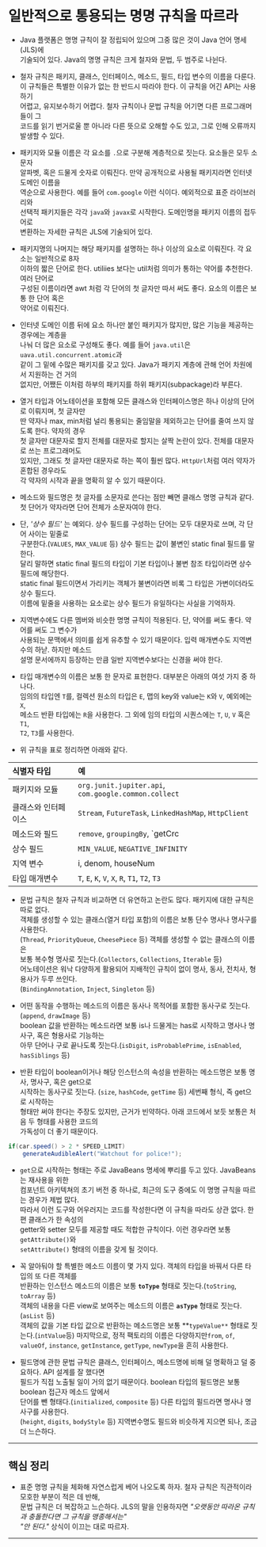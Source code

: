 # 일반적으로 통용되는 명명 규칙을 따르라

- Java 플랫폼은 명명 규칙이 잘 정립되어 있으며 그중 많은 것이 Java 언어 명세(JLS)에  
  기술되어 있다. Java의 명명 규칙은 크게 철자와 문법, 두 범주로 나뉜다.

- 철자 규칙은 패키지, 클래스, 인터페이스, 메소드, 필드, 타입 변수의 이름을 다룬다.  
  이 규칙들은 특별한 이유가 없는 한 반드시 따라야 한다. 이 규칙을 어긴 API는 사용하기  
  어렵고, 유지보수하기 어렵다. 철자 규칙이나 문법 규칙을 어기면 다른 프로그래머들이 그  
  코드를 읽기 번거로울 뿐 아니라 다른 뜻으로 오해할 수도 있고, 그로 인해 오류까지  
  발생할 수 있다.

- 패키지와 모듈 이름은 각 요소를 `.`으로 구분해 계층적으로 짓는다. 요소들은 모두 소문자  
  알파벳, 혹은 드물게 숫자로 이뤄진다. 만약 공개적으로 사용될 패키지라면 인터넷 도메인 이름을  
  역순으로 사용한다. 예를 들어 `com.google` 이런 식이다. 예외적으로 표준 라이브러리와  
  선택적 패키지들은 각각 `java`와 `javax`로 시작한다. 도메인명을 패키지 이름의 접두어로  
  변환하는 자세한 규칙은 JLS에 기술되어 있다.

- 패키지명의 나머지는 해당 패키지를 설명하는 하나 이상의 요소로 이뤄진다. 각 요소는 일반적으로 8자  
  이하의 짧은 단어로 한다. utiliies 보다는 util처럼 의미가 통하는 약어를 추천한다. 여러 단어로  
  구성된 이름이라면 awt 처럼 각 단어의 첫 글자만 따서 써도 좋다. 요소의 이름은 보통 한 단어 혹은  
  약어로 이뤄진다.

- 인터넷 도메인 이름 뒤에 요소 하나만 붙인 패키지가 많지만, 많은 기능을 제공하는 경우에는 계층을  
  나눠 더 많은 요소로 구성해도 좋다. 예를 들어 `java.util`은 `uava.util.concurrent.atomic`과  
  같이 그 밑에 수많은 패키지를 갖고 있다. Java가 패키지 계층에 관해 언어 차원에서 지원하는 건 거의  
  없지만, 어쨌든 이처럼 하부의 패키지를 하위 패키지(subpackage)라 부른다.

- 열거 타입과 어노테이션을 포함해 모든 클래스와 인터페이스명은 하나 이상의 단어로 이뤄지며, 첫 글자만  
  딴 약자나 max, min처럼 널리 통용되는 줄임말을 제외하고는 단어를 줄여 쓰지 않도록 한다. 약자의 경우  
  첫 글자만 대문자로 할지 전체를 대문자로 할지는 살짝 논란이 있다. 전체를 대문자로 쓰는 프로그래머도  
  있지만, 그래도 첫 글자만 대문자로 하는 쪽이 훨씬 많다. `HttpUrl`처럼 여러 약자가 혼합된 경우라도  
  각 약자의 시작과 끝을 명확히 알 수 있기 때문이다.

- 메소드와 필드명은 첫 글자를 소문자로 쓴다는 점만 빼면 클래스 명명 규칙과 같다.  
  첫 단어가 약자라면 단어 전체가 소문자여야 한다.

- 단, _'상수 필드'_ 는 예외다. 상수 필드를 구성하는 단어는 모두 대문자로 쓰며, 각 단어 사이는 밑줄로  
  구분한다.(`VALUES`, `MAX_VALUE` 등) 상수 필드는 값이 불변인 static final 필드를 말한다.  
  달리 말하면 static final 필드의 타입이 기본 타입이나 불변 참조 타입이라면 상수 필드에 해당한다.  
  static final 필드이면서 가리키는 객체가 불변이라면 비록 그 타입은 가변이더라도 상수 필드다.  
  이름에 밑줄을 사용하는 요소로는 상수 필드가 유일하다는 사실을 기억하자.

- 지역변수에도 다른 멤버와 비슷한 명명 규칙이 적용된다. 단, 약어를 써도 좋다. 약어를 써도 그 변수가  
  사용되는 문맥에서 의미를 쉽게 유추할 수 있기 때문이다. 입력 매개변수도 지역변수의 하낟. 하지만 메소드  
  설명 문서에까지 등장하는 만큼 일반 지역변수보다는 신경을 써야 한다.

- 타입 매개변수의 이름은 보통 한 문자로 표현한다. 대부분은 아래의 여섯 가지 중 하나다.  
  임의의 타입엔 `T`를, 컬렉션 원소의 타입은 `E`, 맵의 key와 value는 `K`와 `V`, 예외에는 `X`,  
  메소드 반환 타입에는 `R`을 사용한다. 그 외에 임의 타입의 시퀀스에는 `T`, `U`, `V` 혹은 `T1`,  
  `T2`, `T3`를 사용한다.

- 위 규칙을 표로 정리하면 아래와 같다.

| 식별자 타입         | 예                                                    |
| :------------------ | :---------------------------------------------------- |
| 패키지와 모듈       | `org.junit.jupiter.api`, `com.google.common.collect`  |
| 클래스와 인터페이스 | `Stream`, `FutureTask`, `LinkedHashMap`, `HttpClient` |
| 메소드와 필드       | `remove`, `groupingBy`, `getCrc                       |
| 상수 필드           | `MIN_VALUE`, `NEGATIVE_INFINITY`                      |
| 지역 변수           | i, denom, houseNum                                    |
| 타입 매개변수       | `T`, `E`, `K`, `V`, `X`, `R`, `T1`, `T2`, `T3`        |

- 문법 규칙은 철자 규칙과 비교하면 더 유연하고 논란도 많다. 패키지에 대한 규칙은 따로 없다.  
  객체를 생성할 수 있는 클래스(열거 타입 포함)의 이름은 보통 단수 명사나 명사구를 사용한다.  
  (`Thread`, `PriorityQueue`, `CheesePiece` 등) 객체를 생성할 수 없는 클래스의 이름은  
  보통 복수형 명사로 짓는다.(`Collectors`, `Collections`, `Iterable` 등)  
  어노테이션은 워낙 다양하게 활용되어 지배적인 규칙이 없이 명사, 동사, 전치사, 형용사가 두루 쓰인다.  
  (`BindingAnnotation`, `Inject`, `Singleton` 등)

- 어떤 동작을 수행하는 메소드의 이름은 동사나 목적어를 포함한 동사구로 짓는다.(`append`, `drawImage` 등)  
  boolean 값을 반환하는 메소드라면 보통 is나 드물게는 has로 시작하고 명사나 명사구, 혹은 형용사로 기능하는  
  아무 단어나 구로 끝나도록 짓는다.(`isDigit`, `isProbablePrime`, `isEnabled`, `hasSiblings` 등)

- 반환 타입이 boolean이거나 해당 인스턴스의 속성을 반환하는 메소드명은 보통 명사, 명사구, 혹은 get으로  
  시작하는 동사구로 짓는다. (`size`, `hashCode`, `getTime` 등) 세번째 형식, 즉 get으로 시작하는  
  형태만 써야 한다는 주장도 있지만, 근거가 빈약하다. 아래 코드에서 보듯 보통은 처음 두 형태를 사용한 코드의  
  가독성이 더 좋기 때문이다.

```java
if(car.speed() > 2 * SPEED_LIMIT)
    generateAudibleAlert("Watchout for police!");
```

- `get`으로 시작하는 형태는 주로 JavaBeans 명세에 뿌리를 두고 있다. JavaBeans는 재사용을 위한  
  컴포넌트 아키텍쳐의 초기 버전 중 하나로, 최근의 도구 중에도 이 명명 규칙을 따르는 경우가 제법 많다.  
  따라서 이런 도구와 어우러지는 코드를 작성한다면 이 규칙을 따라도 상관 없다. 한편 클래스가 한 속성의  
  getter와 setter 모두를 제공할 때도 적합한 규칙이다. 이런 경우라면 보통 `getAttribute()`와  
  `setAttribute()` 형태의 이름을 갖게 될 것이다.

- 꼭 알아둬야 할 특별한 메소드 이름이 몇 가지 있다. 객체의 타입을 바꿔서 다른 타입의 또 다른 객체를  
  반환하는 인스턴스 메소드의 이름은 보통 **`toType`** 형태로 짓는다.(`toString`, `toArray` 등)  
  객체의 내용을 다른 view로 보여주는 메소드의 이름은 **`asType`** 형태로 짓는다.(`asList` 등)  
  객체의 값을 기본 타입 값으로 반환하는 메소드명은 보통 **`typeValue**` 형태로 짓는다.(`intValue`등) 마지막으로, 정적 팩토리의 이름은 다양하지만`from`, `of`, `valueOf`, `instance`, `getInstance`, `getType`, `newType`을 흔히 사용한다.

- 필드명에 관한 문법 규칙은 클래스, 인터페이스, 메소드명에 비해 덜 명확하고 덜 중요하다. API 설계를 잘 했다면  
  필드가 직접 노출될 일이 거의 없기 때문이다. boolean 타입의 필드명은 보통 boolean 접근자 메소드 앞에서  
  단어를 뺀 형태다.(`initialized`, `composite` 등) 다른 타입의 필드라면 명사나 명사구를 사용한다.  
  (`height`, `digits`, `bodyStyle` 등) 지역변수명도 필드와 비슷하게 지으면 되나, 조금 더 느슨하다.

<hr/>

## 핵심 정리

- 표준 명명 규칙을 체화해 자연스럽게 베어 나오도록 하자. 철자 규칙은 직관적이라 모호한 부분이 적은 데 반해,  
  문법 규칙은 더 복잡하고 느슨하다. JLS의 말을 인용하자면 _"오랫동안 따라온 규칙과 충돌한다면 그 규칙을 맹종해서는"_  
  _"안 된다."_ 상식이 이끄는 대로 따르자.

<hr/>
